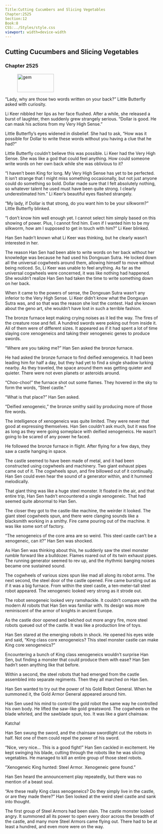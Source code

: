 ```yaml
---
Title:Cutting Cucumbers and Slicing Vegetables 
Chapter:2525 
Section:12 
Book:8 
CSS:../Styles/style.css 
viewport: width=device-width
---
```

  
## Cutting Cucumbers and Slicing Vegetables
### Chapter 2525
  
<figure>
	<img src="../Images/gem.gif" alt="gem" id="gem" width="120" height="60" />
</figure>
  

  
“Lady, why are those two words written on your back?” Little Butterfly asked with curiosity.

Li Keer nibbled her lips as her face flushed. After a while, she released a burst of laughter, then suddenly grew strangely serious. “Dollar is good. He can mask his actions from my Very High Sense.”

Little Butterfly’s eyes widened in disbelief. She had to ask, “How was it possible for Dollar to write these words without you having a clue that he had?”

Little Butterfly couldn’t believe this was possible. Li Keer had the Very High Sense. She was like a god that could feel anything. How could someone write words on her own back while she was oblivious to it?

“I haven’t been King for long. My Very High Sense has yet to be perfected. It isn’t strange that I might miss something occasionally, but not just anyone could do something so bold. Dollar made sure that I felt absolutely nothing, so whatever talent he used must have been quite strong. I clearly underestimated him.” Li Keer’s beautiful eyes flashed strangely.

“My lady, if Dollar is that strong, do you want him to be your silkworm?” Little Butterfly blinked.

“I don’t know him well enough yet. I cannot select him simply based on this showing of power. Plus, I cannot find him. Even if I wanted him to be my silkworm, how am I supposed to get in touch with him?” Li Keer blinked.

Han Sen hadn’t known what Li Keer was thinking, but he clearly wasn’t interested in her.

The reason Han Sen had been able to write words on her back without her knowledge was because he had used his Dongxuan Sutra. He locked down all the universal cogwheels around them, allowing himself to move without being noticed. So, Li Keer was unable to feel anything. As far as the universal cogwheels were concerned, it was like nothing had happened. She wouldn’t realize Han Sen had taken the time to write something down on her back.

When it came to the powers of sense, the Dongxuan Sutra wasn’t any inferior to the Very High Sense. Li Keer didn’t know what the Dongxuan Sutra was, and so that was the reason she lost the contest. Had she known about the geno art, she wouldn’t have lost in such a terrible fashion.

The bronze furnace kept making crying noises as it led the way. The fires of the creature rose and fell. A hundred swords were poking out from inside it. All of them were of different sizes. It appeared as if it had spent a lot of time slaying core xenogeneics and taking their xenogeneic genes to produce swords.

“Where are you taking me?” Han Sen asked the bronze furnace.

He had asked the bronze furnace to find deified xenogeneics. It had been leading him for half a day, but they had yet to find a single shadow lurking nearby. As they traveled, the space around them was getting quieter and quieter. There were not even planets or asteroids around.

“Choo-choo!” the furnace shot out some flames. They hovered in the sky to form the words, “Steel castle.”

“What is that place?” Han Sen asked.

“Deified xenogeneic,” the bronze smithy said by producing more of those fire words.

The intelligence of xenogeneics was quite limited. They were never that good at expressing themselves. Han Sen couldn’t ask much, but it was fine as long as they were going someplace with deified xenogeneics. He wasn’t going to be scared of any power he faced.

He followed the bronze furnace in flight. After flying for a few days, they saw a castle hanging in space.

The castle seemed to have been made of metal, and it had been constructed using cogwheels and machinery. Two giant exhaust pipes came out of it. The cogwheels spun, and fire billowed out of it continually. Han Sen could even hear the sound of a generator within, and it hummed melodically.

That giant thing was like a huge steel monster. It floated in the air, and that entire trip, Han Sen hadn’t encountered a single xenogeneic. That had seemed quite abnormal to Han Sen.

The closer they got to the castle-like machine, the weirder it looked. The giant steel cogwheels spun, and there were clanging sounds like a blacksmith working in a smithy. Fire came pouring out of the machine. It was like some sort of factory.

“The xenogeneics of the core area are so weird. This steel castle can’t be a xenogeneic, can it?” Han Sen was shocked.

As Han Sen was thinking about this, he suddenly saw the steel monster rumble forward like a bulldozer. Flames roared out of its twin exhaust pipes. The running generator seemed to rev up, and the rhythmic banging noises became one sustained sound.

The cogwheels of various sizes spun like mad all along its robot arms. The next second, the steel door of the castle opened. Fire came bursting out as if it was a big furnace. From within the steel castle, a ten-meter-tall steel robot appeared. The xenogeneic looked very strong as it strode out.

The robot xenogeneic looked very ramshackle. It couldn’t compare with the modern AI robots that Han Sen was familiar with. Its design was more reminiscent of the armor of knights in ancient Europe.

As the castle door opened and belched out more angry fire, more steel robots queued out of the castle. It was like a production line of toys.

Han Sen stared at the emerging robots in shock. He opened his eyes wide and said, “King class core xenogeneics? This steel monster castle can make King core xenogeneics?”

Encountering a bunch of King class xenogeneics wouldn’t surprise Han Sen, but finding a monster that could produce them with ease? Han Sen hadn’t seen anything like that before.

Within a second, the steel robots that had emerged from the castle assembled into separate regiments. Then they all marched on Han Sen.

Han Sen wanted to try out the power of his Gold Robot General. When he summoned it, the Gold Armor General appeared around him.

Han Sen used his mind to control the gold robot the same way he controlled his own body. He lifted the saw-like gold greatsword. The cogwheels on the blade whirled, and the sawblade spun, too. It was like a giant chainsaw.

Katcha!

Han Sen swung the sword, and the chainsaw swordlight cut the robots in half. Not one of them could repel the power of his sword.

“Nice, very nice… This is a good fight!” Han Sen cackled in excitement. He kept swinging his blade, cutting through the robots like he was slicing vegetables. He managed to kill an entire group of those steel robots.

“Xenogeneic King hunted: Steel Armor. Xenogeneic gene found.”

Han Sen heard the announcement play repeatedly, but there was no mention of a beast soul.

“Are these really King class xenogeneics? Do they simply live in the castle, or are they made there?” Han Sen looked at the weird steel castle and sank into thought.

The first group of Steel Armors had been slain. The castle monster looked angry. It summoned all its power to open every door across the breadth of the castle, and many more Steel Armors came flying out. There had to be at least a hundred, and even more were on the way.